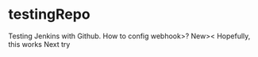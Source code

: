 # testingRepo
Testing Jenkins with Github.
How to config webhook>?
New><
Hopefully, this works
Next try
